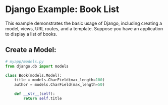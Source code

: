 # Django Example: Book List

This example demonstrates the basic usage of Django, including creating a model, views, URL routes, and a template. Suppose you have an application to display a list of books.

## Create a Model:

```python
# myapp/models.py
from django.db import models

class Book(models.Model):
    title = models.CharField(max_length=100)
    author = models.CharField(max_length=50)

    def __str__(self):
        return self.title
```
